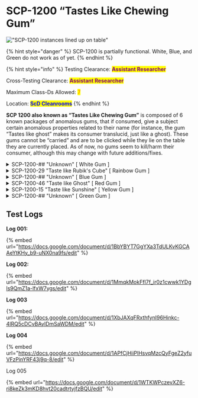 # SCP-1200 “Tastes Like Chewing Gum”

!["SCP-1200 instances lined up on table"](https://lh4.googleusercontent.com/hyw4sIj2TJfjvZq7LFWAkx0mAecU-N4vBf8PdeAMBqMmXCTK6A6Erkr2bPf5znSIvRoG-8ECwpvIuYMfenqurNQZaZC6WK57gyY1mQyPQxCsIkeUZ7\_YlG9hg2W\_FTsPU1NVaDtluQo1m4ZIXkgmKe0)

{% hint style="danger" %}
SCP-1200 is partially functional. White, Blue, and Green do not work as of yet.
{% endhint %}

{% hint style="info" %}
Testing Clearance: <mark style="color:purple;">**Assistant Researcher**</mark>

Cross-Testing Clearance: <mark style="color:purple;">**Assistant Researcher**</mark>

Maximum Class-Ds Allowed: <mark style="color:orange;">**7**</mark>

Location: <mark style="color:blue;">**ScD Cleanrooms**</mark>
{% endhint %}

**SCP 1200 also known as “Tastes Like Chewing Gum”** is composed of 6 known packages of anomalous gums, that if consumed, give a subject certain anomalous properties related to their name (for instance, the gum “Tastes like ghost” makes its consumer translucid, just like a ghost). These gums cannot be “carried” and are to be clicked while they lie on the table they are currently placed. As of now, no gums seem to kill/harm their consumer, although this may change with future additions/fixes.

<details>

<summary>SCP-1200-## "Unknown" [ White Gum ]</summary>

![](https://lh6.googleusercontent.com/Z10efb9WGGxBABJfE9if-6VgNdDag1nH4rQZHgFNusiGmEvCkvENcFcaTqikUms0yK\_fSLqKoZaEM7wMQ4ePJfoBNTpI-Yfp1-SOlAZtpyU6lQ8\_jXbizLmEDZcwv6rvltJCG5Ou9TEr8xBY1azvNCY)

```
$ SCPF_NETWORK/PARAGON/DATABASE/SCP-131-C
$ RESULT :: NO CURRENTLY KNOWN INFORMATION
```

</details>

<details>

<summary>SCP-1200-29 "Taste like Rubik's Cube" [ Rainbow Gum ]</summary>

![](https://lh5.googleusercontent.com/4y9x92uCIio27NvNnclOo3bdb\_3-IrETiGUSLHCTjChfcZYhoGUI3dYTc1ZcvIiNVA4hHuQZFa8z5kWmfn1qPY8wMIgYtcddHmlH4vJGJOx5i3IIaHbecpgBWt71p-lg6u3BAPXB4PHcRC2fC\_h5jNI)

SCP 1200-29, also known as “Rainbow gum” is another harmless instance of 1200. If consumed, the subject will shrink and its body will deform into bizarre proportions. These effects do not damage the subject and no other physical changes aside from deformation seem to take place.

![](<../../../.gitbook/assets/image (2).png>)

</details>

<details>

<summary>SCP-1200-## "Unknown" [ Blue Gum ]</summary>

![](https://lh5.googleusercontent.com/bAb13CjTOl\_JrWiiAj-HreWiYz7-lRGn7k3UW2S2gz6ndoqsZz-mqTyCi2NcubH1CXfpx3xf2Xx9Nw9RmmIUxOrwwxGdh-8Pj8ni0n4mJwfcqdWl1m3omuaxz\_NHcHcsUzGmaYwGunNbCFrTcM-hXgo)

```
$ SCPF_NETWORK/PARAGON/DATABASE/SCP-131-C
$ RESULT :: NO CURRENTLY KNOWN INFORMATION
```

</details>

<details>

<summary>SCP-1200-46 "Taste like Ghost" [ Red Gum ]</summary>

![](https://lh4.googleusercontent.com/LsXxbEicgPKDOMOVd78TsO1vIJ6VZqdmrhNXLocxnEN6Oxa29n-sNDjnNKcvOQER1rLQBagp3aF8WHVsqMJviBKwlgVHHp5dQ8fuMB\_k2aHI0WJBzZ-7Q9nTpx4RMEfIdx1h6AoIOotVVAmKEXRQnOU)

The red instance of SCP 1200 makes anyone who consumes it somewhat translucent (although to a point where the naked eye can see said subject). The effects don’t seem to wear down nor to damage the subject under the effects of said gum.

![](<../../../.gitbook/assets/image (1) (1).png>)

</details>

<details>

<summary>SCP-1200-15 "Taste like Sunshine" [ Yellow Gum ]</summary>

![](https://lh3.googleusercontent.com/qj5QZDSiSY\_z4SiYa9FeAiSy08FFJnlJzJ4bOIjihr4B5TZwGFMMN9MkvaI6NJOy6mwKCZn8r72WZZ\_-KcohjcvygQ\_UCyZ-VpIxG7M\_0dQMReQ9GSH\_eJihSq5kal\_EHG\_VY\_j1wSgSds26oHmmAno)

The yellow gum is another instance of SCP 1200. Subjects who consume it start to emit intense white light, almost to a degree where the subject itself cannot be seen by other people staring at him. The gum’s effects seem to wear down if the red gum is consumed afterwards and do not damage the consumer.

![](<../../../.gitbook/assets/image (3).png>)

</details>

<details>

<summary>SCP-1200-## "Unknown" [ Green Gum ]</summary>

![](https://lh5.googleusercontent.com/X2Sq-7MTAASwZIAYTeJSuYIuZ6tlowmxZavLYRHnpepXc8KeApm9NX42aGRdiqhjZCwT\_5SYaQPN3aPWJlWjiHZ2A2mMsBqv7WtFkGCfmhU\_fFwbio\_JCN0GEDT\_lSuh6wYzFHgmHam5UXo-nzBfNn4)

```
$ SCPF_NETWORK/PARAGON/DATABASE/SCP-131-C
$ RESULT :: NO CURRENTLY KNOWN INFORMATION
```

</details>

## Test Logs

**Log 001:**

{% embed url="https://docs.google.com/document/d/1BbYBYT7GgYXa3TdULKvKGCAAeYtKHy_b9-uNX0na9fs/edit" %}

**Log 002:**

{% embed url="https://docs.google.com/document/d/1MmqkMokFfI7f_ir0z1cwwk1YDgls9QmZ1a-lfxW7ygs/edit" %}

**Log 003**

{% embed url="https://docs.google.com/document/d/1XbJAXqFRxthfynI96Hinkc-4IRQ5cDCvBAyIDmSaWDM/edit" %}

**Log 004**

{% embed url="https://docs.google.com/document/d/1APfCjHiiPlHsvqMzcQyFgeZ2yfuVFzPinYRF43j9q-8/edit" %}

Log 005

{% embed url="https://docs.google.com/document/d/1WTKWPczevXZ6-ri8keZk3mKD8hvt20cadtrtyjfzBQU/edit" %}
